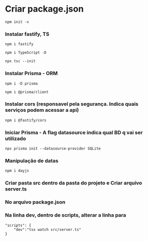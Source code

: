 # Criar package.json

	npm init -v	

### Instalar fastify, TS

	npm i fastify

	npm i TypeScript -D

	npx tsc --init

### Instalar Prisma - ORM

	npm i -D prisma

	npm i @prisma/client


### Instalar cors (responsavel pela segurança. Indica quais serviços podem acessar a api)

	npm i @fastify/cors

### Iniciar Prisma - A flag datasource indica qual BD q vai ser utilizado

	npx prisma init --datasource-provider SQLite

### Manipulação de datas

	npm i dayjs



### Criar pasta src dentro da pasta do projeto e Criar arquivo server.ts


### No arquivo package.json
### Na linha dev, dentro de scripts, alterar a linha para

	"scripts": {
		"dev":"tsx watch src/server.ts"
	}



